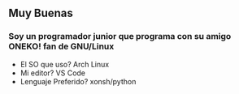 ## Muy Buenas 
### Soy un programador junior que programa con su amigo ONEKO! fan de GNU/Linux
- El SO que uso?
Arch Linux
- Mi editor?
VS Code
- Lenguaje Preferido?
xonsh/python

